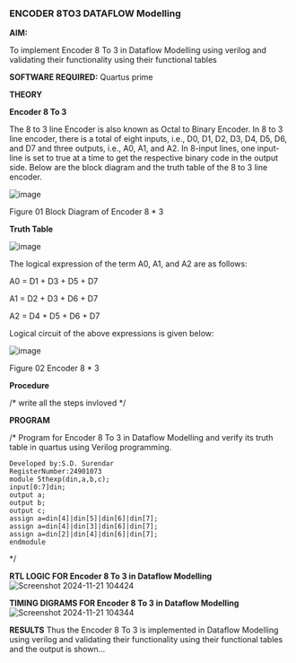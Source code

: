 ### ENCODER 8TO3 DATAFLOW Modelling

**AIM:**

To implement  Encoder 8 To 3 in Dataflow Modelling using verilog and validating their functionality using their functional tables

**SOFTWARE REQUIRED:** Quartus prime

**THEORY**

**Encoder 8 To 3**

The 8 to 3 line Encoder is also known as Octal to Binary Encoder. In 8 to 3 line encoder, there is a total of eight inputs, i.e., D0, D1, D2, D3, D4, D5, D6, and D7 and three outputs, i.e., A0, A1, and A2. In 8-input lines, one input-line is set to true at a time to get the respective binary code in the output side. Below are the block diagram and the truth table of the 8 to 3 line encoder.

![image](https://github.com/naavaneetha/ENCODER8TO3DATAFLOW/assets/154305477/0bc242c1-eb9e-4c47-afe5-30428470efc3)

Figure 01  Block Diagram of Encoder 8 * 3

**Truth Table**

![image](https://github.com/naavaneetha/ENCODER8TO3DATAFLOW/assets/154305477/35496b14-ae6e-4cd1-9abd-d6736b576575)

The logical expression of the term A0, A1, and A2 are as follows:

A0 = D1 + D3 + D5 + D7

A1 = D2 + D3 + D6 + D7

A2 = D4 + D5 + D6 + D7

Logical circuit of the above expressions is given below:

![image](https://github.com/naavaneetha/ENCODER8TO3DATAFLOW/assets/154305477/95acaee6-c873-4c75-89eb-ef09fb158053)

Figure 02  Encoder 8 * 3

**Procedure**

/* write all the steps invloved */

**PROGRAM**

/* Program for Encoder 8 To 3 in Dataflow Modelling and verify its truth table in quartus using Verilog programming. 
```
Developed by:S.D. Surendar
RegisterNumber:24901073
module 5thexp(din,a,b,c);
input[0:7]din;
output a;
output b;
output c;
assign a=din[4]|din[5]|din[6]|din[7];
assign a=din[4]|din[3]|din[6]|din[7];
assign a=din[2]|din[4]|din[6]|din[7];
endmodule
```
*/


**RTL LOGIC FOR Encoder 8 To 3 in Dataflow Modelling**
![Screenshot 2024-11-21 104424](https://github.com/user-attachments/assets/bba26677-d0e4-4241-a38b-ce60041287ae)


**TIMING DIGRAMS FOR Encoder 8 To 3 in Dataflow Modelling**
![Screenshot 2024-11-21 104344](https://github.com/user-attachments/assets/cf7d65f6-069c-4e61-a15b-2bf1f969310e)


**RESULTS**
Thus the Encoder 8 To 3 is implemented in Dataflow Modelling using verilog and validating their functionality using their functional tables and the output is shown...


